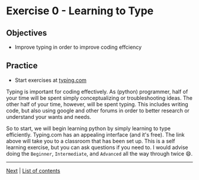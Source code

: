 # Exercise 0 - Learning to Type

## Objectives

- Improve typing in order to improve coding effciency

## Practice

- Start exercises at [typing.com](http://www.typing.com/student/join#5ABEBE34EBE0B)

Typing is important for coding effectively.  As (python) programmer, half of your time will be spent simply conceptualizing or troubleshooting ideas.  The other half of your time, however, will be spent typing.  This includes writing code, but also using google and other forums in order to better research or understand your wants and needs.

So to start, we will begin learning python by simply learning to type efficiently.  Typing.com has an appealing interface (and it's free).  The link above will take you to a classroom that has been set up.  This is a self learning exercise, but you can ask questions if you need to.  I would advise doing the `Beginner`, `Intermediate`, and `Advanced` all the way through twice :smile:.

***

[Next](../exercise_1a/README.md) | [List of contents](../README.md)